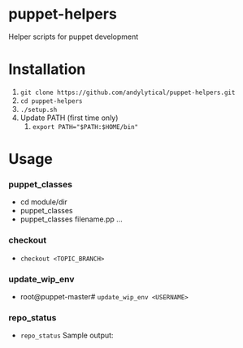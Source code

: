 # puppet-helpers
Helper scripts for puppet development


# Installation
1. `git clone https://github.com/andylytical/puppet-helpers.git`
1. `cd puppet-helpers`
1. `./setup.sh`
1. Update PATH (first time only) 
   1. `export PATH="$PATH:$HOME/bin"`


# Usage
### puppet_classes
* cd module/dir
* puppet_classes
* puppet_classes filename.pp ...

### checkout
* `checkout <TOPIC_BRANCH>`

### update_wip_env
* root@puppet-master# `update_wip_env <USERNAME>`

### repo_status
* `repo_status`
Sample output:
